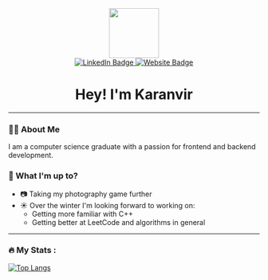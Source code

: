 <div id="header" align="center">
  <img src="https://media.giphy.com/media/juua9i2c2fA0AIp2iq/giphy.gif" width="100"/>
</div>

<div id="badges" align="center">
  <a href="https://www.linkedin.com/in/karanvirheer/">
    <img src="https://img.shields.io/badge/LinkedIn-blue?style=for-the-badge&logo=linkedin&logoColor=white" alt="LinkedIn Badge"/>
  </a>
  <a href="https://www.karanvirheer.com?utm_source=github">
    <img src="https://img.shields.io/badge/Website-grey?style=for-the-badge&logo=react&logoColor=white" alt="Website Badge"/>
  </a>
</div>

<div align="center">
  <img src="https://komarev.com/ghpvc/?username=karanvirheer&style=flat-square&color=blue" alt=""/>
</div>

<h1 align="center">
  Hey! I'm Karanvir
</h1>

---

### 👨‍💼 About Me

I am a computer science graduate with a passion for frontend and backend development.

### :seedling: What I'm up to?

* 📷 Taking my photography game further
* ☀️ Over the winter I'm looking forward to working on:
  * Getting more familiar with C++
  * Getting better at LeetCode and algorithms in general
---

### :fire: My Stats :
[![Top Langs](https://github-readme-stats.vercel.app/api/top-langs/?username=karanvirheer&exclude_repo=Pong-Game,Orbo-SourceFiles&theme=dark&hide=ASP)](https://github.com/anuraghazra/github-readme-stats)
